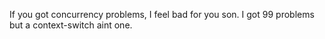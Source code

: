 If you got concurrency problems, I feel bad for you son. I got 99 problems but a context-switch aint one.
